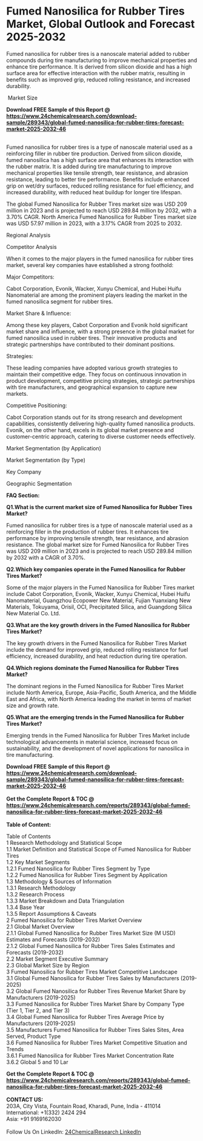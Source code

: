 <h1>Fumed Nanosilica for Rubber Tires Market, Global Outlook and Forecast 2025-2032</h1><p>Fumed nanosilica for rubber tires is a nanoscale material added to rubber compounds during tire manufacturing to improve mechanical properties and enhance tire performance. It is derived from silicon dioxide and has a high surface area for effective interaction with the rubber matrix, resulting in benefits such as improved grip, reduced rolling resistance, and increased durability.</p><p>
 Market Size</p><p>
</p><div><b>Download FREE Sample of this Report @ 
            <a href="https://www.24chemicalresearch.com/download-sample/289343/global-fumed-nanosilica-for-rubber-tires-forecast-market-2025-2032-46">
            https://www.24chemicalresearch.com/download-sample/289343/global-fumed-nanosilica-for-rubber-tires-forecast-market-2025-2032-46</a></b></div><br><p>Fumed nanosilica for rubber tires is a type of nanoscale material used as a reinforcing filler in rubber tire production. Derived from silicon dioxide, fumed nanosilica has a high surface area that enhances its interaction with the rubber matrix. It is added during tire manufacturing to improve mechanical properties like tensile strength, tear resistance, and abrasion resistance, leading to better tire performance. Benefits include enhanced grip on wet/dry surfaces, reduced rolling resistance for fuel efficiency, and increased durability, with reduced heat buildup for longer tire lifespan.</p><p>
</p><p>The global Fumed Nanosilica for Rubber Tires market size was USD 209 million in 2023 and is projected to reach USD 289.84 million by 2032, with a 3.70% CAGR. North America Fumed Nanosilica for Rubber Tires market size was USD 57.97 million in 2023, with a 3.17% CAGR from 2025 to 2032.</p><p>
Regional Analysis</p><p>
</p><p>
Competitor Analysis</p><p>
</p><p>When it comes to the major players in the fumed nanosilica for rubber tires market, several key companies have established a strong foothold:</p><p>
Major Competitors:</p><p>
</p><p>Cabot Corporation, Evonik, Wacker, Xunyu Chemical, and Hubei Huifu Nanomaterial are among the prominent players leading the market in the fumed nanosilica segment for rubber tires.</p><p>
Market Share &amp; Influence:</p><p>
</p><p>Among these key players, Cabot Corporation and Evonik hold significant market share and influence, with a strong presence in the global market for fumed nanosilica used in rubber tires. Their innovative products and strategic partnerships have contributed to their dominant positions.</p><p>
Strategies:</p><p>
</p><p>These leading companies have adopted various growth strategies to maintain their competitive edge. They focus on continuous innovation in product development, competitive pricing strategies, strategic partnerships with tire manufacturers, and geographical expansion to capture new markets.</p><p>
Competitive Positioning:</p><p>
</p><p>Cabot Corporation stands out for its strong research and development capabilities, consistently delivering high-quality fumed nanosilica products. Evonik, on the other hand, excels in its global market presence and customer-centric approach, catering to diverse customer needs effectively.</p><p>
Market Segmentation (by Application)</p><p>
</p><p>
Market Segmentation (by Type)</p><p>
</p><p>
Key Company</p><p>
</p><p>
Geographic Segmentation</p><p>
</p><p>
<strong>FAQ Section:</strong></p><p>
<strong>Q1.What is the current market size of Fumed Nanosilica for Rubber Tires Market?</strong></p><p>
</p><p>Fumed nanosilica for rubber tires is a type of nanoscale material used as a reinforcing filler in the production of rubber tires. It enhances tire performance by improving tensile strength, tear resistance, and abrasion resistance. The global market size for Fumed Nanosilica for Rubber Tires was USD 209 million in 2023 and is projected to reach USD 289.84 million by 2032 with a CAGR of 3.70%.</p><p>
<strong>Q2.Which key companies operate in the Fumed Nanosilica for Rubber Tires Market?</strong></p><p>
</p><p>Some of the major players in the Fumed Nanosilica for Rubber Tires market include Cabot Corporation, Evonik, Wacker, Xunyu Chemical, Hubei Huifu Nanomaterial, Guangzhou Ecopower New Material, Fujian Yuanxiang New Materials, Tokuyama, Orisil, OCI, Precipitated Silica, and Guangdong Silica New Material Co. Ltd.</p><p>
<strong>Q3.What are the key growth drivers in the Fumed Nanosilica for Rubber Tires Market?</strong></p><p>
</p><p>The key growth drivers in the Fumed Nanosilica for Rubber Tires Market include the demand for improved grip, reduced rolling resistance for fuel efficiency, increased durability, and heat reduction during tire operation.</p><p>
<strong>Q4.Which regions dominate the Fumed Nanosilica for Rubber Tires Market?</strong></p><p>
</p><p>The dominant regions in the Fumed Nanosilica for Rubber Tires Market include North America, Europe, Asia-Pacific, South America, and the Middle East and Africa, with North America leading the market in terms of market size and growth rate.</p><p>
<strong>Q5.What are the emerging trends in the Fumed Nanosilica for Rubber Tires Market?</strong></p><p>
</p><p>Emerging trends in the Fumed Nanosilica for Rubber Tires Market include technological advancements in material science, increased focus on sustainability, and the development of novel applications for nanosilica in tire manufacturing.</p><div><b>Download FREE Sample of this Report @ 
            <a href="https://www.24chemicalresearch.com/download-sample/289343/global-fumed-nanosilica-for-rubber-tires-forecast-market-2025-2032-46">
            https://www.24chemicalresearch.com/download-sample/289343/global-fumed-nanosilica-for-rubber-tires-forecast-market-2025-2032-46</a></b></div><br><div><b>Get the Complete Report & TOC @ 
            <a href="https://www.24chemicalresearch.com/reports/289343/global-fumed-nanosilica-for-rubber-tires-forecast-market-2025-2032-46">
            https://www.24chemicalresearch.com/reports/289343/global-fumed-nanosilica-for-rubber-tires-forecast-market-2025-2032-46</a></b></div><br>
            <b>Table of Content:</b><p>Table of Contents<br />
1 Research Methodology and Statistical Scope<br />
1.1 Market Definition and Statistical Scope of Fumed Nanosilica for Rubber Tires<br />
1.2 Key Market Segments<br />
1.2.1 Fumed Nanosilica for Rubber Tires Segment by Type<br />
1.2.2 Fumed Nanosilica for Rubber Tires Segment by Application<br />
1.3 Methodology & Sources of Information<br />
1.3.1 Research Methodology<br />
1.3.2 Research Process<br />
1.3.3 Market Breakdown and Data Triangulation<br />
1.3.4 Base Year<br />
1.3.5 Report Assumptions & Caveats<br />
2 Fumed Nanosilica for Rubber Tires Market Overview<br />
2.1 Global Market Overview<br />
2.1.1 Global Fumed Nanosilica for Rubber Tires Market Size (M USD) Estimates and Forecasts (2019-2032)<br />
2.1.2 Global Fumed Nanosilica for Rubber Tires Sales Estimates and Forecasts (2019-2032)<br />
2.2 Market Segment Executive Summary<br />
2.3 Global Market Size by Region<br />
3 Fumed Nanosilica for Rubber Tires Market Competitive Landscape<br />
3.1 Global Fumed Nanosilica for Rubber Tires Sales by Manufacturers (2019-2025)<br />
3.2 Global Fumed Nanosilica for Rubber Tires Revenue Market Share by Manufacturers (2019-2025)<br />
3.3 Fumed Nanosilica for Rubber Tires Market Share by Company Type (Tier 1, Tier 2, and Tier 3)<br />
3.4 Global Fumed Nanosilica for Rubber Tires Average Price by Manufacturers (2019-2025)<br />
3.5 Manufacturers Fumed Nanosilica for Rubber Tires Sales Sites, Area Served, Product Type<br />
3.6 Fumed Nanosilica for Rubber Tires Market Competitive Situation and Trends<br />
3.6.1 Fumed Nanosilica for Rubber Tires Market Concentration Rate<br />
3.6.2 Global 5 and 10 Lar</p><div><b>Get the Complete Report & TOC @ 
            <a href="https://www.24chemicalresearch.com/reports/289343/global-fumed-nanosilica-for-rubber-tires-forecast-market-2025-2032-46">
            https://www.24chemicalresearch.com/reports/289343/global-fumed-nanosilica-for-rubber-tires-forecast-market-2025-2032-46</a></b></div><br><b>CONTACT US:</b><br>
            203A, City Vista, Fountain Road, Kharadi, Pune, India - 411014<br>
            International: +1(332) 2424 294<br>
            Asia: +91 9169162030 <br><br>
            Follow Us On LinkedIn: <a href="https://www.linkedin.com/company/24chemicalresearch/">24ChemicalResearch LinkedIn</a>